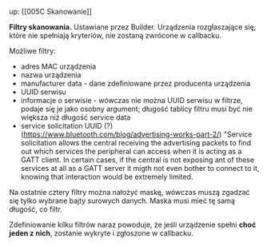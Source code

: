up: [[005C Skanowanie]]

**Filtry skanowania.** Ustawiane przez Builder.
Urządzenia rozgłaszające się, które nie spełniają kryteriów, nie zostaną zwrócone w callbacku. 

Możliwe filtry:
- adres MAC urządzenia
- nazwa urządzenia
- manufacturer data - dane zdefiniowane przez producenta urządzenia 
- UUID serwisu
- informacje o serwisie - wówczas nie można UUID serwisu w filtrze, podaje się je jako osobny argument; długość tablicy filtru musi być nie większa niż długość service data
- service solicitation UUID (?) (https://www.bluetooth.com/blog/advertising-works-part-2/)
"Service solicitation allows the central receiving the advertising packets to find out which services the peripheral can access when it is acting as a GATT client. In certain cases, if the central is not exposing ant of these services at all as a GATT server it migth not even bother to connect to it, knowing that interaction would be extremely limited.

Na ostatnie cztery filtry można nałożyć maskę, wówczas muszą zgadzać się tylko wybrane bajty surowych danych. Maska musi mieć tę samą długość, co filtr.

Zdefiniowanie kilku filtrów naraz powoduje, że jeśli urządzenie spełni **choć jeden z nich**, zostanie wykryte i zgłoszone w callbacku. 
